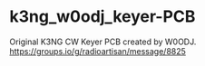 # k3ng_w0odj_keyer-PCB

Original K3NG CW Keyer PCB created by W0ODJ. https://groups.io/g/radioartisan/message/8825